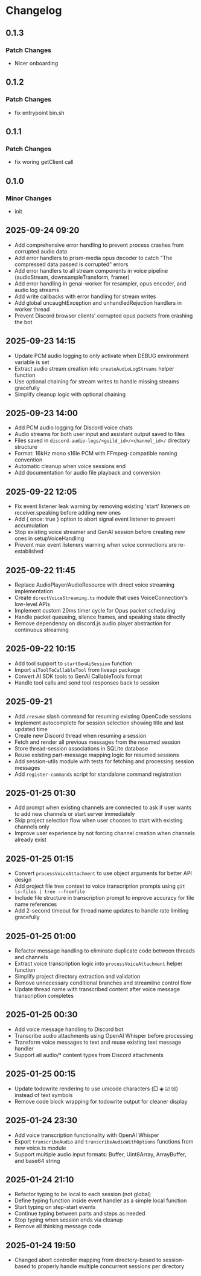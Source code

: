 # Changelog

## 0.1.3

### Patch Changes

- Nicer onboarding

## 0.1.2

### Patch Changes

- fix entrypoint bin.sh

## 0.1.1

### Patch Changes

- fix woring getClient call

## 0.1.0

### Minor Changes

- init

## 2025-09-24 09:20

- Add comprehensive error handling to prevent process crashes from corrupted audio data
- Add error handlers to prism-media opus decoder to catch "The compressed data passed is corrupted" errors
- Add error handlers to all stream components in voice pipeline (audioStream, downsampleTransform, framer)
- Add error handling in genai-worker for resampler, opus encoder, and audio log streams
- Add write callbacks with error handling for stream writes
- Add global uncaughtException and unhandledRejection handlers in worker thread
- Prevent Discord browser clients' corrupted opus packets from crashing the bot

## 2025-09-23 14:15

- Update PCM audio logging to only activate when DEBUG environment variable is set
- Extract audio stream creation into `createAudioLogStreams` helper function
- Use optional chaining for stream writes to handle missing streams gracefully
- Simplify cleanup logic with optional chaining

## 2025-09-23 14:00

- Add PCM audio logging for Discord voice chats
- Audio streams for both user input and assistant output saved to files
- Files saved in `discord-audio-logs/<guild_id>/<channel_id>/` directory structure
- Format: 16kHz mono s16le PCM with FFmpeg-compatible naming convention
- Automatic cleanup when voice sessions end
- Add documentation for audio file playback and conversion

## 2025-09-22 12:05

- Fix event listener leak warning by removing existing 'start' listeners on receiver.speaking before adding new ones
- Add { once: true } option to abort signal event listener to prevent accumulation
- Stop existing voice streamer and GenAI session before creating new ones in setupVoiceHandling
- Prevent max event listeners warning when voice connections are re-established

## 2025-09-22 11:45

- Replace AudioPlayer/AudioResource with direct voice streaming implementation
- Create `directVoiceStreaming.ts` module that uses VoiceConnection's low-level APIs
- Implement custom 20ms timer cycle for Opus packet scheduling
- Handle packet queueing, silence frames, and speaking state directly
- Remove dependency on discord.js audio player abstraction for continuous streaming

## 2025-09-22 10:15

- Add tool support to `startGenAiSession` function
- Import `aiToolToCallableTool` from liveapi package
- Convert AI SDK tools to GenAI CallableTools format
- Handle tool calls and send tool responses back to session

## 2025-09-21

- Add `/resume` slash command for resuming existing OpenCode sessions
- Implement autocomplete for session selection showing title and last updated time
- Create new Discord thread when resuming a session
- Fetch and render all previous messages from the resumed session
- Store thread-session associations in SQLite database
- Reuse existing part-message mapping logic for resumed sessions
- Add session-utils module with tests for fetching and processing session messages
- Add `register-commands` script for standalone command registration

## 2025-01-25 01:30

- Add prompt when existing channels are connected to ask if user wants to add new channels or start server immediately
- Skip project selection flow when user chooses to start with existing channels only
- Improve user experience by not forcing channel creation when channels already exist

## 2025-01-25 01:15

- Convert `processVoiceAttachment` to use object arguments for better API design
- Add project file tree context to voice transcription prompts using `git ls-files | tree --fromfile`
- Include file structure in transcription prompt to improve accuracy for file name references
- Add 2-second timeout for thread name updates to handle rate limiting gracefully

## 2025-01-25 01:00

- Refactor message handling to eliminate duplicate code between threads and channels
- Extract voice transcription logic into `processVoiceAttachment` helper function
- Simplify project directory extraction and validation
- Remove unnecessary conditional branches and streamline control flow
- Update thread name with transcribed content after voice message transcription completes

## 2025-01-25 00:30

- Add voice message handling to Discord bot
- Transcribe audio attachments using OpenAI Whisper before processing
- Transform voice messages to text and reuse existing text message handler
- Support all audio/\* content types from Discord attachments

## 2025-01-25 00:15

- Update todowrite rendering to use unicode characters (□ ◈ ☑ ☒) instead of text symbols
- Remove code block wrapping for todowrite output for cleaner display

## 2025-01-24 23:30

- Add voice transcription functionality with OpenAI Whisper
- Export `transcribeAudio` and `transcribeAudioWithOptions` functions from new voice.ts module
- Support multiple audio input formats: Buffer, Uint8Array, ArrayBuffer, and base64 string

## 2025-01-24 21:10

- Refactor typing to be local to each session (not global)
- Define typing function inside event handler as a simple local function
- Start typing on step-start events
- Continue typing between parts and steps as needed
- Stop typing when session ends via cleanup
- Remove all thinking message code

## 2025-01-24 19:50

- Changed abort controller mapping from directory-based to session-based to properly handle multiple concurrent sessions per directory
